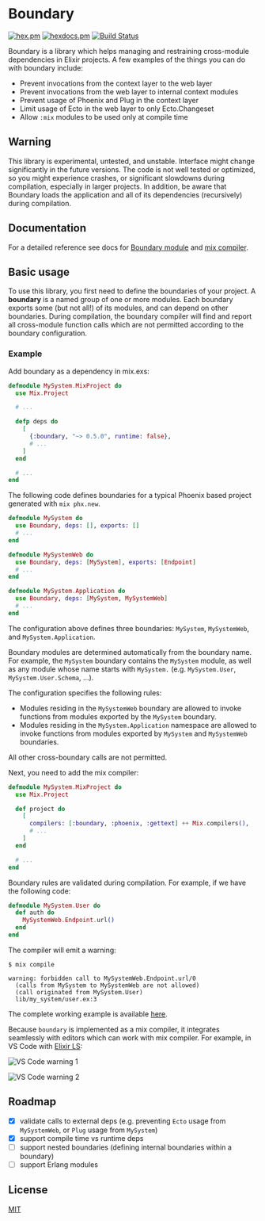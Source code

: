 # Boundary

[![hex.pm](https://img.shields.io/hexpm/v/boundary.svg?style=flat-square)](https://hex.pm/packages/boundary)
[![hexdocs.pm](https://img.shields.io/badge/docs-latest-green.svg?style=flat-square)](https://hexdocs.pm/boundary/)
[![Build Status](https://travis-ci.org/sasa1977/boundary.svg?branch=master)](https://travis-ci.org/sasa1977/boundary)

Boundary is a library which helps managing and restraining cross-module dependencies in Elixir projects. A few examples of the things you can do with boundary include:

- Prevent invocations from the context layer to the web layer
- Prevent invocations from the web layer to internal context modules
- Prevent usage of Phoenix and Plug in the context layer
- Limit usage of Ecto in the web layer to only Ecto.Changeset
- Allow `:mix` modules to be used only at compile time

## Warning

This library is experimental, untested, and unstable. Interface might change significantly in the future versions. The code is not well tested or optimized, so you might experience crashes, or significant slowdowns during compilation, especially in larger projects. In addition, be aware that Boundary loads the application and all of its dependencies (recursively) during compilation.

## Documentation

For a detailed reference see docs for [Boundary module](https://hexdocs.pm/boundary/Boundary.html) and [mix compiler](https://hexdocs.pm/boundary/Mix.Tasks.Compile.Boundary.html).

## Basic usage

To use this library, you first need to define the boundaries of your project. A __boundary__ is a named group of one or more modules. Each boundary exports some (but not all!) of its modules, and can depend on other boundaries. During compilation, the boundary compiler will find and report all cross-module function calls which are not permitted according to the boundary configuration.

### Example

Add boundary as a dependency in mix.exs:

```elixir
defmodule MySystem.MixProject do
  use Mix.Project

  # ...

  defp deps do
    [
      {:boundary, "~> 0.5.0", runtime: false},
      # ...
    ]
  end

  # ...
end
```

The following code defines boundaries for a typical Phoenix based project generated with `mix phx.new`.

```elixir
defmodule MySystem do
  use Boundary, deps: [], exports: []
  # ...
end

defmodule MySystemWeb do
  use Boundary, deps: [MySystem], exports: [Endpoint]
  # ...
end

defmodule MySystem.Application do
  use Boundary, deps: [MySystem, MySystemWeb]
  # ...
end
```

The configuration above defines three boundaries: `MySystem`, `MySystemWeb`, and `MySystem.Application`.

Boundary modules are determined automatically from the boundary name. For example, the `MySystem` boundary contains the `MySystem` module, as well as any module whose name starts with `MySystem.` (e.g. `MySystem.User`, `MySystem.User.Schema`, ...).

The configuration specifies the following rules:

  - Modules residing in the `MySystemWeb` boundary are allowed to invoke functions from modules exported by the `MySystem` boundary.
  - Modules residing in the `MySystem.Application` namespace are allowed to invoke functions from modules exported by `MySystem` and `MySystemWeb` boundaries.

All other cross-boundary calls are not permitted.

Next, you need to add the mix compiler:

```elixir
defmodule MySystem.MixProject do
  use Mix.Project

  def project do
    [
      compilers: [:boundary, :phoenix, :gettext] ++ Mix.compilers(),
      # ...
    ]
  end

  # ...
end
```

Boundary rules are validated during compilation. For example, if we have the following code:

```elixir
defmodule MySystem.User do
  def auth do
    MySystemWeb.Endpoint.url()
  end
end

```

The compiler will emit a warning:

```
$ mix compile

warning: forbidden call to MySystemWeb.Endpoint.url/0
  (calls from MySystem to MySystemWeb are not allowed)
  (call originated from MySystem.User)
  lib/my_system/user.ex:3
```

The complete working example is available [here](demos/my_system).

Because `boundary` is implemented as a mix compiler, it integrates seamlessly with editors which can work with mix compiler. For example, in VS Code with [Elixir LS](https://github.com/elixir-lsp/elixir-ls):

![VS Code warning 1](images/vscode_warning_1.png)

![VS Code warning 2](images/vscode_warning_2.png)

## Roadmap

- [x] validate calls to external deps (e.g. preventing `Ecto` usage from `MySystemWeb`, or `Plug` usage from `MySystem`)
- [x] support compile time vs runtime deps
- [ ] support nested boundaries (defining internal boundaries within a boundary)
- [ ] support Erlang modules

## License

[MIT](LICENSE)
